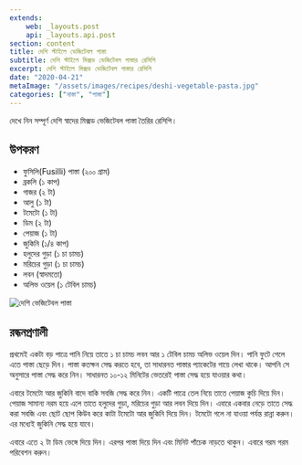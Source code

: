 ```yaml
---
extends:
    web: _layouts.post
    api: _layouts.api.post
section: content
title: দেশি স্টাইলে ভেজিটেবল পাস্তা
subtitle: দেশি স্টাইলে মিক্সড ভেজিটেবল পাস্তার রেসিপি
excerpt: দেশি স্টাইলে মিক্সড ভেজিটেবল পাস্তার রেসিপি
date: "2020-04-21"
metaImage: "/assets/images/recipes/deshi-vegetable-pasta.jpg"
categories: ["নাস্তা", "পাস্তা"]
---
```


দেখে নিন সম্পূর্ণ দেশি স্বাদের মিক্সড ভেজিটেবল পাস্তা তৈরির রেসিপি।

## উপকরণ

- ফুসিলি(Fusilli) পাস্তা (২০০ গ্রাম)
- ব্রকলি (১ কাপ)
- গাজর (২ টা)
- আলু (১ টা)
- টমেটো (১ টা)
- ডিম (২ টা)
- পেয়াজ (১ টা)
- জুকিনি (১/৪ কাপ)
- হলুদের গুড়া (১ চা চামচ)
- মরিচের গুড়া (১ চা চামচ)
- লবন (স্বাদমতো)
- অলিভ ওয়েল (১ টেবিল চামচ)

![দেশি ভেজিটেবল পাস্তা](/assets/images/recipes/deshi-vegetable-pasta.jpg)

## রন্ধনপ্রণালী

প্রথমেই একটা বড় পাত্রে পানি নিয়ে তাতে ১ চা চামচ লবন আর ১ টেবিল চামচ অলিভ ওয়েল দিন। পানি ফুটে গেলে
এতে পাস্তা ছেড়ে দিন। পাস্তা কতক্ষন সেদ্ধ করতে হবে, তা সাধারনত পাস্তার প্যাকেটের গায়ে লেখা থাকে। আপনি সে
অনুসারে পাস্তা সেদ্ধ করে নিন। সাধারনত ১০-১২ মিনিটের ভেতরেই পাস্তা সেদ্ধ হয়ে যাওয়ার কথা।

এবারে টমেটো আর জুকিনি বাদে বাকি সবজি সেদ্ধ করে নিন। একটি পাত্রে তেল নিয়ে তাতে পেয়াজ কুচি দিয়ে দিন।
পেয়াজ সামান্য নরম হয়ে এলে তাতে হলুদের গুড়া, মরিচের গুড়া আর লবন দিয়ে দিন। এবারে একবার নেড়ে তাতে সেদ্ধ
করা সবজি এবং ছোট ছোপ কিউব করে কাটা টমেটো আর জুকিনি দিয়ে দিন। টমেটো গলে না যাওয়া পর্যন্ত রান্না করুন।
এর মধ্যেই জুকিনি সেদ্ধ হয়ে যাবে।

এবারে এতে ২ টা ডিম ভেঙ্গে দিয়ে দিন। এরপর পাস্তা দিয়ে দিন এবং মিনিট পাঁচেক নাড়তে থাকুন। এবারে গরম গরম
পরিবেশন করুন।
